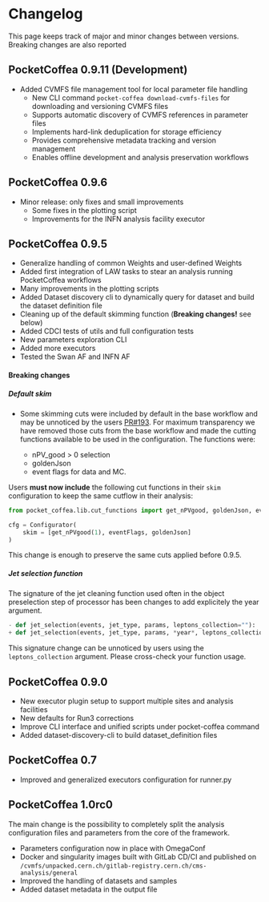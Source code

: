 # Changelog

This page keeps track of major and minor changes between versions. Breaking changes are also reported

## PocketCoffea 0.9.11 (Development)

- Added CVMFS file management tool for local parameter file handling
  - New CLI command `pocket-coffea download-cvmfs-files` for downloading and versioning CVMFS files
  - Supports automatic discovery of CVMFS references in parameter files
  - Implements hard-link deduplication for storage efficiency  
  - Provides comprehensive metadata tracking and version management
  - Enables offline development and analysis preservation workflows

## PocketCoffea 0.9.6

- Minor release: only fixes and small improvements
  - Some fixes in the plotting script
  - Improvements for the INFN analysis facility executor

## PocketCoffea 0.9.5

- Generalize handling of common Weights and user-defined Weights
- Added first integration of LAW tasks to stear an analysis running PocketCoffea workflows
- Many improvements in the plotting scripts
- Added Dataset discovery cli to dynamically query for dataset and build the dataset definition file
- Cleaning up of the default skimming function (**Breaking changes!** see below)
- Added CDCI tests of utils and full configuration tests
- New parameters exploration CLI 
- Added more executors
- Tested the Swan AF and INFN AF


#### Breaking changes

##### Default skim
- Some skimming cuts were included by default in the base workflow and may be unnoticed by the users
[PR#193](https://github.com/PocketCoffea/PocketCoffea/pull/193). For maximum transparency we have removed those cuts
from the base workflow and made the cutting functions available to be used in the configuration.  The functions were: 

  - nPV_good > 0 selection
  - goldenJson
  - event flags for data and MC. 

Users **must now include** the following cut functions in their `skim` configuration to keep the same cutflow in their
analysis:
```python
from pocket_coffea.lib.cut_functions import get_nPVgood, goldenJson, eventFlags

cfg = Configurator(
    skim = [get_nPVgood(1), eventFlags, goldenJson]
)
```

This change is enough to preserve the same cuts applied before 0.9.5.

##### Jet selection function
The signature of the jet cleaning function used often in the object preselection step of processor has been changes to
add explicitely the year argument. 

```python
- def jet_selection(events, jet_type, params, leptons_collection=""):
+ def jet_selection(events, jet_type, params, *year*, leptons_collection=""):
```

This signature change can be unnoticed by users using the `leptons_collection` argument. Please cross-check your
function usage.


## PocketCoffea 0.9.0

-  New executor plugin setup to support multiple sites and analysis facilities
-  New defaults for Run3 corrections
-  Improve CLI interface and unified scripts under pocket-coffea command
-  Added dataset-discovery-cli to build dataset_definition files


## PocketCoffea 0.7

- Improved and generalized executors configuration for runner.py

## PocketCoffea 1.0rc0
The main change is the possibility to completely split the analysis configuration files and parameters from the core of
the framework.

- Parameters configuration now in place with OmegaConf
- Docker and singularity images built with GitLab CD/CI and published on
  `/cvmfs/unpacked.cern.ch/gitlab-registry.cern.ch/cms-analysis/general`
- Improved the handling of datasets and samples
- Added dataset metadata in the output file

